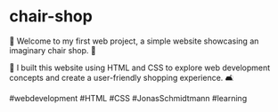 # chair-shop

🎉 Welcome to my first web project, a simple website showcasing an imaginary chair shop. 🎉

🔧 I built this website using HTML and CSS to explore web development concepts and create a user-friendly shopping experience. 🛋️

#webdevelopment #HTML #CSS #JonasSchmidtmann #learning
